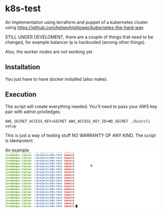 # k8s-test
An implementation using terraform and puppet of a kubernetes cluster using https://github.com/kelseyhightower/kubernetes-the-hard-way

STILL UNDER DEVELOMENT, there are a couple of things that need to be changed, for example balancer ip is hardcoded (among other things).

Also, the worker nodes are not working yet

## Installation
You just have to have docker installed (also make).

## Execution
The script will create everything needed. You'll need to pass your AWS key pair with admin priviledges.

```
AWS_SECRET_ACCESS_KEY=SECRET AWS_ACCESS_KEY_ID=NO_SECRET ./bin/cli setup
```

This is just a way of testing stuff NO WARRANTY OF ANY KIND. The script is idempotent.

An example
![](docs/execution.gif)
